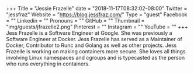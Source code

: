 +++
Title = "Jessie Frazelle"
date = "2018-11-17T08:32:02-08:00"
Twitter = "jessfraz"
Website = "https://blog.jessfraz.com/"
Type = "guest"
Facebook = ""
Linkedin = ""
Pronouns = ""
GitHub = ""
Thumbnail = "img/guests/jfrazelle2.png"
Pinterest = ""
Instagram = ""
YouTube = ""
+++
Jess Frazelle is a Software Engineer at Google. She was previously a Software Engineer at Docker. Jess Frazelle has served as a Maintainer of Docker, Contributor to Runc and Golang as well as other projects. Jess Frazelle is working on making containers more secure. She loves all things involving Linux namespaces and cgroups and is typecasted as the person who runs everything in containers.
